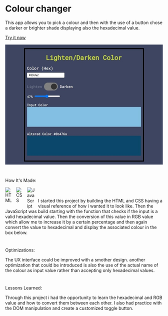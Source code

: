 # Colour changer 

This app allows you to pick a colour and then with the use of a button chose a darker or brighter shade displaying also the hexadecimal value.

<a href="https://color-change-app.netlify.app">Try it now</a>

<img width="700px" heigth="900" src="https://github.com/maurobusso/color-change-tool/blob/main/immage.jpg">

#

How It's Made: 

<img align="left" alt="HTML" width="25px" style="padding-right:10px;" src="https://cdn.jsdelivr.net/gh/devicons/devicon/icons/html5/html5-plain-wordmark.svg"/>
<img align="left" alt="CSS" width="25px" style="padding-right:10px;" src="https://cdn.jsdelivr.net/gh/devicons/devicon/icons/css3/css3-plain-wordmark.svg" />
<img align="left" alt="JavaScript" width="25px" style="padding-right:10px;" src="https://cdn.jsdelivr.net/gh/devicons/devicon/icons/javascript/javascript-plain.svg" />
<br>
<br>
I started this project by building the HTML and CSS having a visual reference of how i wanted it to look like. Then the JavaScript was build starting with the function that checks if the input is a valid hexadecimal value. Then the conversion of this value in RGB value which allow me to increase it by a certain percentage and then again convert the value to hexadecimal and display the associated colour in the box below.

#

Optimizations: 

The UX interface could be improved with a smother design. another optimization that could be introduced is also the use of the actual name of the colour as input value rather than accepting only hexadecimal values.

#

Lessons Learned: 

Through this project i had the opportunity to learn the hexadecimal and RGB value and how to convert them between each other. I also had practice with the DOM manipulation and create a customized toggle button.
 
